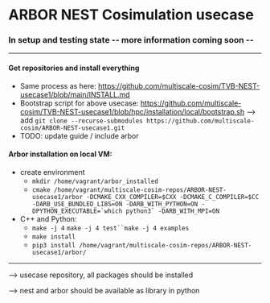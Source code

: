 # ARBOR NEST Cosimulation usecase

### In setup and testing state -- more information coming soon -- 
---
#### Get repositories and install everything
  - Same process as here: https://github.com/multiscale-cosim/TVB-NEST-usecase1/blob/main/INSTALL.md
  - Bootstrap script for above usecase: https://github.com/multiscale-cosim/TVB-NEST-usecase1/blob/hpc/installation/local/bootstrap.sh
  --> add `git clone --recurse-submodules https://github.com/multiscale-cosim/ARBOR-NEST-usecase1.git` 
  - TODO: update guide / include arbor
#### Arbor installation on local VM:
- create environment
  - `mkdir /home/vagrant/arbor_installed`
  - ```cmake /home/vagrant/multiscale-cosim-repos/ARBOR-NEST-usecase1/arbor -DCMAKE_CXX_COMPILER=$CXX -DCMAKE_C_COMPILER=$CC -DARB_USE_BUNDLED_LIBS=ON -DARB_WITH_PYTHON=ON -DPYTHON_EXECUTABLE=`which python3` -DARB_WITH_MPI=ON```
- C++ and Python: 
  - `make -j 4` `make -j 4 test``make -j 4 examples`
  - `make install`
  - `pip3 install /home/vagrant/multiscale-cosim-repos/ARBOR-NEST-usecase1/arbor/`

---
--> usecase repository, all packages should be installed

--> nest and arbor should be available as library in python
